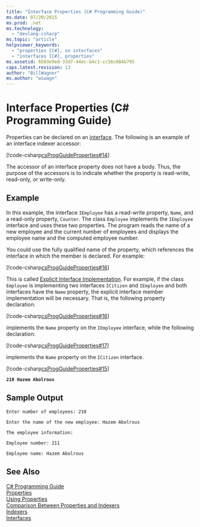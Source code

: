 ```yaml
---
title: "Interface Properties (C# Programming Guide)"
ms.date: 07/20/2015
ms.prod: .net
ms.technology: 
  - "devlang-csharp"
ms.topic: "article"
helpviewer_keywords: 
  - "properties [C#], on interfaces"
  - "interfaces [C#], properties"
ms.assetid: 6503e9ed-33d7-44ec-b4c1-cc16c084b795
caps.latest.revision: 13
author: "BillWagner"
ms.author: "wiwagn"
---
```

# Interface Properties (C# Programming Guide)
Properties can be declared on an [interface](../../../csharp/language-reference/keywords/interface.md). The following is an example of an interface indexer accessor:  
  
 [!code-csharp[csProgGuideProperties#14](../../../csharp/programming-guide/classes-and-structs/codesnippet/CSharp/interface-properties_1.cs)]  
  
 The accessor of an interface property does not have a body. Thus, the purpose of the accessors is to indicate whether the property is read-write, read-only, or write-only.  
  
## Example  
 In this example, the interface `IEmployee` has a read-write property, `Name`, and a read-only property, `Counter`. The class `Employee` implements the `IEmployee` interface and uses these two properties. The program reads the name of a new employee and the current number of employees and displays the employee name and the computed employee number.  
  
 You could use the fully qualified name of the property, which references the interface in which the member is declared. For example:  
  
 [!code-csharp[csProgGuideProperties#16](../../../csharp/programming-guide/classes-and-structs/codesnippet/CSharp/interface-properties_2.cs)]  
  
 This is called [Explicit Interface Implementation](../../../csharp/programming-guide/interfaces/explicit-interface-implementation.md). For example, if the class `Employee` is implementing two interfaces `ICitizen` and `IEmployee` and both interfaces have the `Name` property, the explicit interface member implementation will be necessary. That is, the following property declaration:  
  
 [!code-csharp[csProgGuideProperties#16](../../../csharp/programming-guide/classes-and-structs/codesnippet/CSharp/interface-properties_2.cs)]  
  
 implements the `Name` property on the `IEmployee` interface, while the following declaration:  
  
 [!code-csharp[csProgGuideProperties#17](../../../csharp/programming-guide/classes-and-structs/codesnippet/CSharp/interface-properties_3.cs)]  
  
 implements the `Name` property on the `ICitizen` interface.  
  
 [!code-csharp[csProgGuideProperties#15](../../../csharp/programming-guide/classes-and-structs/codesnippet/CSharp/interface-properties_4.cs)]  
  
  **`210 Hazem Abolrous`**    
## Sample Output  
 `Enter number of employees: 210`  
  
 `Enter the name of the new employee: Hazem Abolrous`  
  
 `The employee information:`  
  
 `Employee number: 211`  
  
 `Employee name: Hazem Abolrous`  
  
## See Also  
 [C# Programming Guide](../../../csharp/programming-guide/index.md)  
 [Properties](../../../csharp/programming-guide/classes-and-structs/properties.md)  
 [Using Properties](../../../csharp/programming-guide/classes-and-structs/using-properties.md)  
 [Comparison Between Properties and Indexers](../../../csharp/programming-guide/indexers/comparison-between-properties-and-indexers.md)  
 [Indexers](../../../csharp/programming-guide/indexers/index.md)  
 [Interfaces](../../../csharp/programming-guide/interfaces/index.md)

